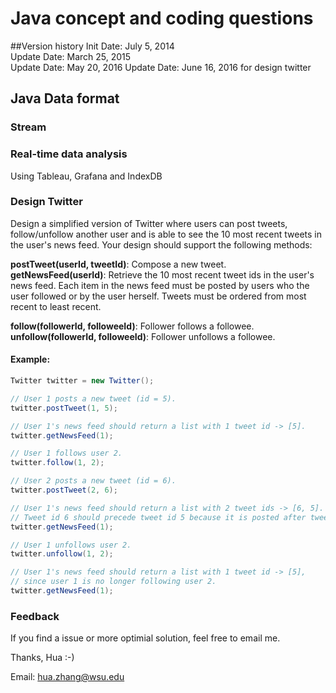 Java concept and coding questions
=================================


##Version history
Init   Date: July 5, 2014   
Update Date: March 25, 2015  
Update Date: May 20, 2016
Update Date: June 16, 2016 for design twitter 

## Java Data format 

### Stream

### Real-time data analysis
Using Tableau, Grafana and IndexDB

### Design Twitter

Design a simplified version of Twitter where users can post tweets, follow/unfollow another user and is able to see the 10 most recent tweets in the user's news feed. Your design should support the following methods:  

**postTweet(userId, tweetId)**: Compose a new tweet.  
**getNewsFeed(userId)**: Retrieve the 10 most recent tweet ids in the user's news feed. Each item in the news feed must be posted by users who the user followed or by the user herself. Tweets must be ordered from most recent to least recent.  

**follow(followerId, followeeId)**: Follower follows a followee.  
**unfollow(followerId, followeeId)**: Follower unfollows a followee.  

#### Example:  ####

```java
Twitter twitter = new Twitter();

// User 1 posts a new tweet (id = 5).
twitter.postTweet(1, 5);

// User 1's news feed should return a list with 1 tweet id -> [5].
twitter.getNewsFeed(1);  

// User 1 follows user 2.  
twitter.follow(1, 2);  

// User 2 posts a new tweet (id = 6).  
twitter.postTweet(2, 6);  

// User 1's news feed should return a list with 2 tweet ids -> [6, 5].  
// Tweet id 6 should precede tweet id 5 because it is posted after tweet id 5.  
twitter.getNewsFeed(1);  

// User 1 unfollows user 2.
twitter.unfollow(1, 2);

// User 1's news feed should return a list with 1 tweet id -> [5],
// since user 1 is no longer following user 2.
twitter.getNewsFeed(1);
```

### Feedback  

If you find a issue or more optimial solution,  feel free to email me.  

Thanks, Hua :-)  

Email: hua.zhang@wsu.edu    
